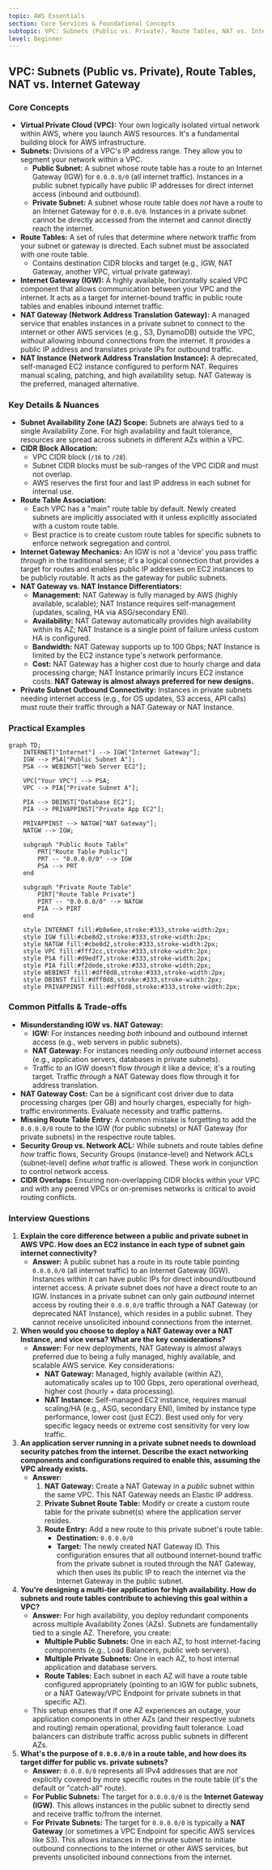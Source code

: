 ```yaml
---
topic: AWS Essentials
section: Core Services & Foundational Concepts
subtopic: VPC: Subnets (Public vs. Private), Route Tables, NAT vs. Internet Gateway
level: Beginner
---
```


## VPC: Subnets (Public vs. Private), Route Tables, NAT vs. Internet Gateway
### Core Concepts
*   **Virtual Private Cloud (VPC):** Your own logically isolated virtual network within AWS, where you launch AWS resources. It's a fundamental building block for AWS infrastructure.
*   **Subnets:** Divisions of a VPC's IP address range. They allow you to segment your network within a VPC.
    *   **Public Subnet:** A subnet whose route table has a route to an Internet Gateway (IGW) for `0.0.0.0/0` (all internet traffic). Instances in a public subnet typically have public IP addresses for direct internet access (inbound and outbound).
    *   **Private Subnet:** A subnet whose route table does *not* have a route to an Internet Gateway for `0.0.0.0/0`. Instances in a private subnet cannot be directly accessed from the internet and cannot directly reach the internet.
*   **Route Tables:** A set of rules that determine where network traffic from your subnet or gateway is directed. Each subnet must be associated with one route table.
    *   Contains destination CIDR blocks and target (e.g., IGW, NAT Gateway, another VPC, virtual private gateway).
*   **Internet Gateway (IGW):** A highly available, horizontally scaled VPC component that allows communication between your VPC and the internet. It acts as a target for internet-bound traffic in public route tables and enables inbound internet traffic.
*   **NAT Gateway (Network Address Translation Gateway):** A managed service that enables instances in a private subnet to connect to the internet or other AWS services (e.g., S3, DynamoDB) outside the VPC, *without* allowing inbound connections from the internet. It provides a public IP address and translates private IPs for outbound traffic.
*   **NAT Instance (Network Address Translation Instance):** A deprecated, self-managed EC2 instance configured to perform NAT. Requires manual scaling, patching, and high availability setup. NAT Gateway is the preferred, managed alternative.

### Key Details & Nuances
*   **Subnet Availability Zone (AZ) Scope:** Subnets are always tied to a single Availability Zone. For high availability and fault tolerance, resources are spread across subnets in different AZs within a VPC.
*   **CIDR Block Allocation:**
    *   VPC CIDR block (`/16` to `/28`).
    *   Subnet CIDR blocks must be sub-ranges of the VPC CIDR and must not overlap.
    *   AWS reserves the first four and last IP address in each subnet for internal use.
*   **Route Table Association:**
    *   Each VPC has a "main" route table by default. Newly created subnets are implicitly associated with it unless explicitly associated with a custom route table.
    *   Best practice is to create custom route tables for specific subnets to enforce network segregation and control.
*   **Internet Gateway Mechanics:** An IGW is not a 'device' you pass traffic *through* in the traditional sense; it's a logical connection that provides a target for routes and enables public IP addresses on EC2 instances to be publicly routable. It acts as the gateway for public subnets.
*   **NAT Gateway vs. NAT Instance Differentiators:**
    *   **Management:** NAT Gateway is fully managed by AWS (highly available, scalable); NAT Instance requires self-management (updates, scaling, HA via ASG/secondary ENI).
    *   **Availability:** NAT Gateway automatically provides high availability within its AZ; NAT Instance is a single point of failure unless custom HA is configured.
    *   **Bandwidth:** NAT Gateway supports up to 100 Gbps; NAT Instance is limited by the EC2 instance type's network performance.
    *   **Cost:** NAT Gateway has a higher cost due to hourly charge and data processing charge; NAT Instance primarily incurs EC2 instance costs. **NAT Gateway is almost always preferred for new designs.**
*   **Private Subnet Outbound Connectivity:** Instances in private subnets needing internet access (e.g., for OS updates, S3 access, API calls) must route their traffic through a NAT Gateway or NAT Instance.

### Practical Examples

```mermaid
graph TD;
    INTERNET["Internet"] --> IGW["Internet Gateway"];
    IGW --> PSA["Public Subnet A"];
    PSA --> WEBINST["Web Server EC2"];

    VPC["Your VPC"] --> PSA;
    VPC --> PIA["Private Subnet A"];

    PIA --> DBINST["Database EC2"];
    PIA --> PRIVAPPINST["Private App EC2"];

    PRIVAPPINST --> NATGW["NAT Gateway"];
    NATGW --> IGW;

    subgraph "Public Route Table"
        PRT["Route Table Public"]
        PRT -- "0.0.0.0/0" --> IGW
        PSA --> PRT
    end

    subgraph "Private Route Table"
        PIRT["Route Table Private"]
        PIRT -- "0.0.0.0/0" --> NATGW
        PIA --> PIRT
    end

    style INTERNET fill:#b8e6ee,stroke:#333,stroke-width:2px;
    style IGW fill:#cbe8d2,stroke:#333,stroke-width:2px;
    style NATGW fill:#cbe8d2,stroke:#333,stroke-width:2px;
    style VPC fill:#fff2cc,stroke:#333,stroke-width:2px;
    style PSA fill:#d9edf7,stroke:#333,stroke-width:2px;
    style PIA fill:#f2dede,stroke:#333,stroke-width:2px;
    style WEBINST fill:#dff0d8,stroke:#333,stroke-width:2px;
    style DBINST fill:#dff0d8,stroke:#333,stroke-width:2px;
    style PRIVAPPINST fill:#dff0d8,stroke:#333,stroke-width:2px;
```

### Common Pitfalls & Trade-offs
*   **Misunderstanding IGW vs. NAT Gateway:**
    *   **IGW:** For instances needing *both* inbound and outbound internet access (e.g., web servers in public subnets).
    *   **NAT Gateway:** For instances needing *only outbound* internet access (e.g., application servers, databases in private subnets).
    *   Traffic *to* an IGW doesn't flow *through* it like a device; it's a routing target. Traffic *through* a NAT Gateway does flow through it for address translation.
*   **NAT Gateway Cost:** Can be a significant cost driver due to data processing charges (per GB) and hourly charges, especially for high-traffic environments. Evaluate necessity and traffic patterns.
*   **Missing Route Table Entry:** A common mistake is forgetting to add the `0.0.0.0/0` route to the IGW (for public subnets) or NAT Gateway (for private subnets) in the respective route tables.
*   **Security Group vs. Network ACL:** While subnets and route tables define *how* traffic flows, Security Groups (instance-level) and Network ACLs (subnet-level) define *what* traffic is allowed. These work in conjunction to control network access.
*   **CIDR Overlaps:** Ensuring non-overlapping CIDR blocks within your VPC and with any peered VPCs or on-premises networks is critical to avoid routing conflicts.

### Interview Questions
1.  **Explain the core difference between a public and private subnet in AWS VPC. How does an EC2 instance in each type of subnet gain internet connectivity?**
    *   **Answer:** A public subnet has a route in its route table pointing `0.0.0.0/0` (all internet traffic) to an Internet Gateway (IGW). Instances within it can have public IPs for direct inbound/outbound internet access. A private subnet does *not* have a direct route to an IGW. Instances in a private subnet can only gain *outbound* internet access by routing their `0.0.0.0/0` traffic through a NAT Gateway (or deprecated NAT Instance), which resides in a public subnet. They cannot receive unsolicited inbound connections from the internet.
2.  **When would you choose to deploy a NAT Gateway over a NAT Instance, and vice versa? What are the key considerations?**
    *   **Answer:** For new deployments, NAT Gateway is almost always preferred due to being a fully managed, highly available, and scalable AWS service. Key considerations:
        *   **NAT Gateway:** Managed, highly available (within AZ), automatically scales up to 100 Gbps, zero operational overhead, higher cost (hourly + data processing).
        *   **NAT Instance:** Self-managed EC2 instance, requires manual scaling/HA (e.g., ASG, secondary ENI), limited by instance type performance, lower cost (just EC2). Best used only for very specific legacy needs or extreme cost sensitivity for very low traffic.
3.  **An application server running in a private subnet needs to download security patches from the internet. Describe the exact networking components and configurations required to enable this, assuming the VPC already exists.**
    *   **Answer:**
        1.  **NAT Gateway:** Create a NAT Gateway in a *public* subnet within the same VPC. This NAT Gateway needs an Elastic IP address.
        2.  **Private Subnet Route Table:** Modify or create a custom route table for the private subnet(s) where the application server resides.
        3.  **Route Entry:** Add a new route to this private subnet's route table:
            *   **Destination:** `0.0.0.0/0`
            *   **Target:** The newly created NAT Gateway ID.
        This configuration ensures that all outbound internet-bound traffic from the private subnet is routed through the NAT Gateway, which then uses its public IP to reach the internet via the Internet Gateway in the public subnet.
4.  **You're designing a multi-tier application for high availability. How do subnets and route tables contribute to achieving this goal within a VPC?**
    *   **Answer:** For high availability, you deploy redundant components across multiple Availability Zones (AZs). Subnets are fundamentally tied to a single AZ. Therefore, you create:
        *   **Multiple Public Subnets:** One in each AZ, to host internet-facing components (e.g., Load Balancers, public web servers).
        *   **Multiple Private Subnets:** One in each AZ, to host internal application and database servers.
        *   **Route Tables:** Each subnet in each AZ will have a route table configured appropriately (pointing to an IGW for public subnets, or a NAT Gateway/VPC Endpoint for private subnets in that specific AZ).
    *   This setup ensures that if one AZ experiences an outage, your application components in other AZs (and their respective subnets and routing) remain operational, providing fault tolerance. Load balancers can distribute traffic across public subnets in different AZs.
5.  **What's the purpose of `0.0.0.0/0` in a route table, and how does its target differ for public vs. private subnets?**
    *   **Answer:** `0.0.0.0/0` represents all IPv4 addresses that are *not* explicitly covered by more specific routes in the route table (it's the default or "catch-all" route).
    *   **For Public Subnets:** The target for `0.0.0.0/0` is the **Internet Gateway (IGW)**. This allows instances in the public subnet to directly send and receive traffic to/from the internet.
    *   **For Private Subnets:** The target for `0.0.0.0/0` is typically a **NAT Gateway** (or sometimes a VPC Endpoint for specific AWS services like S3). This allows instances in the private subnet to initiate outbound connections to the internet or other AWS services, but prevents unsolicited inbound connections from the internet.